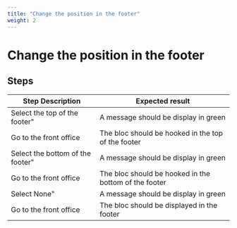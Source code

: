 ```yaml
---
title: "Change the position in the footer"
weight: 2
---
```


# Change the position in the footer
## Steps
| Step Description | Expected result |
| ----- | ----- |
| Select the top of the footer" | A message should be display in green |
| Go to the front office | The bloc should be hooked in the top of the footer |
| Select the bottom of the footer" | A message should be display in green |
| Go to the front office | The bloc should be hooked in the bottom of the footer |
| Select None" | A message should be display in green |
| Go to the front office | The bloc should be displayed in the footer |
